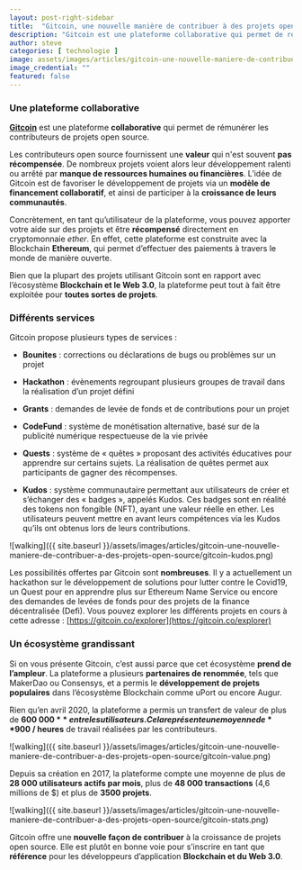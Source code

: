 ```yaml
---
layout: post-right-sidebar
title:  "Gitcoin, une nouvelle manière de contribuer à des projets open source"
description: "Gitcoin est une plateforme collaborative qui permet de rémunérer les contributeurs de projets open source."
author: steve
categories: [ technologie ]
image: assets/images/articles/gitcoin-une-nouvelle-maniere-de-contribuer-a-des-projets-open-source/1.jpg
image_credential: ""
featured: false
---
```


### Une plateforme collaborative

**[Gitcoin](https://gitcoin.co/)** est une plateforme **collaborative** qui permet de rémunérer les contributeurs de projets open source.

Les contributeurs open source fournissent une **valeur** qui n'est souvent **pas récompensée**. De nombreux projets voient alors leur développement ralenti ou arrêté par **manque de ressources humaines ou financières**. L’idée de Gitcoin est de favoriser le développement de projets via un **modèle de financement collaboratif**, et ainsi de participer à la **croissance de leurs communautés**.

Concrètement, en tant qu’utilisateur de la plateforme, vous pouvez apporter votre aide sur des projets et être **récompensé** directement en cryptomonnaie _ether_. En effet, cette plateforme est construite avec la Blockchain **Ethereum**, qui permet d’effectuer des paiements à travers le monde de manière ouverte. 

Bien que la plupart des projets utilisant Gitcoin sont en rapport avec l’écosystème **Blockchain et le Web 3.0**, la plateforme peut tout à fait être exploitée pour **toutes sortes de projets**. 

### Différents services

Gitcoin propose plusieurs types de services : 

- **Bounites** : corrections ou déclarations de bugs ou problèmes sur un projet

- **Hackathon** : évènements regroupant plusieurs groupes de travail dans la réalisation d’un projet défini

- **Grants** : demandes de levée de fonds et de contributions pour un projet

- **CodeFund** : système de monétisation alternative, basé sur de la publicité numérique respectueuse de la vie privée

- **Quests** :  système de « quêtes » proposant des activités éducatives pour apprendre sur certains sujets. La réalisation de quêtes permet aux participants de gagner des récompenses. 

- **Kudos** : système communautaire permettant aux utilisateurs de créer et s’échanger des « badges », appelés Kudos. Ces badges sont en réalité des tokens non fongible (NFT), ayant une valeur réelle en ether. Les utilisateurs peuvent mettre en avant leurs compétences via les Kudos qu’ils ont obtenus lors de leurs contributions. 

![walking]({{ site.baseurl }}/assets/images/articles/gitcoin-une-nouvelle-maniere-de-contribuer-a-des-projets-open-source/gitcoin-kudos.png)

Les possibilités offertes par Gitcoin sont **nombreuses**. Il y a actuellement un hackathon sur le développement de solutions pour lutter contre le Covid19, un Quest pour en apprendre plus sur Ethereum Name Service ou encore des demandes de levées de fonds pour des projets de la finance décentralisée (Defi). Vous pouvez explorer les différents projets en cours à cette adresse : 
[https://gitcoin.co/explorer](https://gitcoin.co/explorer)

### Un écosystème grandissant

Si on vous présente Gitcoin, c’est aussi parce que cet écosystème **prend de l’ampleur**. La plateforme a plusieurs **partenaires de renommée**, tels que MakerDao ou Consensys, et a permis le **développement de projets populaires** dans l’écosystème Blockchain comme uPort ou encore Augur. 

Rien qu’en avril 2020, la plateforme a permis un transfert de valeur de plus de **600 000 $** entre les utilisateurs. Cela représente une moyenne de **900$ / heures** de travail réalisées par les contributeurs.

![walking]({{ site.baseurl }}/assets/images/articles/gitcoin-une-nouvelle-maniere-de-contribuer-a-des-projets-open-source/gitcoin-value.png)

Depuis sa création en 2017, la plateforme compte une moyenne de plus de **28 000 utilisateurs actifs par mois**, plus de **48 000 transactions** (4,6 millions de $) et plus de **3500 projets**. 

![walking]({{ site.baseurl }}/assets/images/articles/gitcoin-une-nouvelle-maniere-de-contribuer-a-des-projets-open-source/gitcoin-stats.png)

Gitcoin offre une **nouvelle façon de contribuer** à la croissance de projets open source. Elle est plutôt en bonne voie pour s’inscrire en tant que **référence** pour les développeurs d’application **Blockchain et du Web 3.0**.